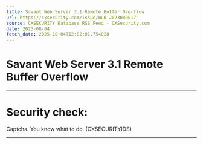 ```yaml
---
title: Savant Web Server 3.1 Remote Buffer Overflow
url: https://cxsecurity.com/issue/WLB-2023080017
source: CXSECURITY Database RSS Feed - CXSecurity.com
date: 2023-08-04
fetch_date: 2025-10-04T12:02:01.754028
---
```


# Savant Web Server 3.1 Remote Buffer Overflow

---

# Security check:

Captcha. You know what to do. (CXSECURITYIDS)

---